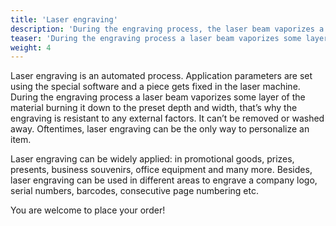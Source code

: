```yaml
---
title: 'Laser engraving'
description: 'During the engraving process, the laser beam vaporizes a layer of material, piercing it to a given depth and width, so the engraving is not affected by external factors. It will not rub off or smudge.'
teaser: 'During the engraving process a laser beam vaporizes some layers of material and burns them down to the preset depth ensuring wear-resistant and waterproof characteristics of the final engraving.'
weight: 4
---
```


Laser engraving is an automated process. Application parameters are set using the special software and a piece gets fixed in the laser machine. During the engraving process a laser beam vaporizes some layer of the material burning it down to the preset depth and width, that’s why the engraving is resistant to any external factors. It can’t be removed or washed away. Oftentimes, laser engraving can be the only way to personalize an item.

Laser engraving can be widely applied: in promotional goods, prizes, presents, business souvenirs, office equipment and many more. Besides, laser engraving can be used in different areas to engrave a company logo, serial numbers, barcodes, consecutive page numbering etc.

You are welcome to place your order!